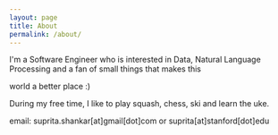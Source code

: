 ```yaml
---
layout: page
title: About
permalink: /about/
---
```


I'm a Software Engineer who is interested in Data, Natural Language Processing and a fan of small things that makes this

world a better place :)

During my free time, I like to play squash, chess, ski and learn the uke.

email: suprita.shankar[at]gmail[dot]com or suprita[at]stanford[dot]edu
